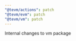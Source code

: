 ```yaml
---
"@tevm/actions": patch
"@tevm/evm": patch
"@tevm/vm": patch
---
```


Internal changes to vm package
